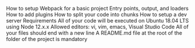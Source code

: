How to setup Webpack for a basic project Entry points, output, and loaders How to add plugins How to split your code into chunks How to setup a dev server Requirements All of your code will be executed on Ubuntu 18.04 LTS using Node 12.x.x Allowed editors: vi, vim, emacs, Visual Studio Code All of your files should end with a new line A README.md file at the root of the folder of the project is mandatory
